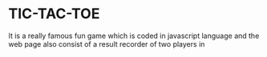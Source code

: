 # TIC-TAC-TOE
It is a really famous fun game which is coded in javascript language and the web page also consist of a result recorder of
two players in  
